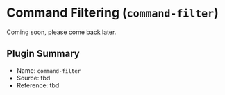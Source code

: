 # Command Filtering (`command-filter`)

Coming soon, please come back later.

## Plugin Summary

- Name: `command-filter`
- Source: tbd
- Reference: tbd

